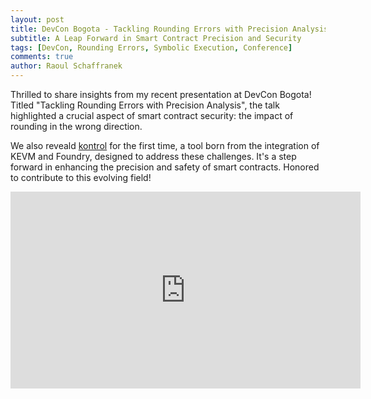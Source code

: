```yaml
---
layout: post
title: DevCon Bogota - Tackling Rounding Errors with Precision Analysis
subtitle: A Leap Forward in Smart Contract Precision and Security
tags: [DevCon, Rounding Errors, Symbolic Execution, Conference]
comments: true
author: Raoul Schaffranek
---
```


Thrilled to share insights from my recent presentation at DevCon Bogota! Titled "Tackling Rounding Errors with Precision Analysis", the talk highlighted a crucial aspect of smart contract security: the impact of rounding in the wrong direction.

We also reveald [kontrol](2023-07-12-trustx-the-symbolic-solidity-debugger.md) for the first time, a tool born from the integration of KEVM and Foundry, designed to address these challenges. It's a step forward in enhancing the precision and safety of smart contracts. Honored to contribute to this evolving field! 

<iframe width="560" height="315" src="https://www.youtube-nocookie.com/embed/nUfcsblYQH0?si=g7cwj94ZZtn3Zg7u" title="YouTube video player" frameborder="0" allow="accelerometer; autoplay; clipboard-write; encrypted-media; gyroscope; picture-in-picture; web-share" allowfullscreen></iframe>